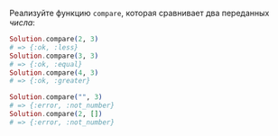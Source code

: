 
Реализуйте функцию `compare`, которая сравнивает два переданных *числа*:

```elixir
Solution.compare(2, 3)
# => {:ok, :less}
Solution.compare(3, 3)
# => {:ok, :equal}
Solution.compare(4, 3)
# => {:ok, :greater}

Solution.compare("", 3)
# => {:error, :not_number}
Solution.compare(2, [])
# => {:error, :not_number}
```
